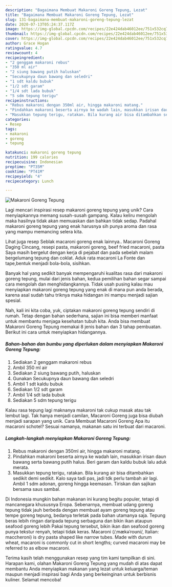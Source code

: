 ```yaml
---
description: "Bagaimana Membuat Makaroni Goreng Tepung, Lezat"
title: "Bagaimana Membuat Makaroni Goreng Tepung, Lezat"
slug: 131-bagaimana-membuat-makaroni-goreng-tepung-lezat
date: 2020-07-13T05:24:37.117Z
image: https://img-global.cpcdn.com/recipes/22e424dab46012ee/751x532cq70/makaroni-goreng-tepung-foto-resep-utama.jpg
thumbnail: https://img-global.cpcdn.com/recipes/22e424dab46012ee/751x532cq70/makaroni-goreng-tepung-foto-resep-utama.jpg
cover: https://img-global.cpcdn.com/recipes/22e424dab46012ee/751x532cq70/makaroni-goreng-tepung-foto-resep-utama.jpg
author: Grace Hogan
ratingvalue: 4.7
reviewcount: 4
recipeingredient:
- "2 genggam makaroni rebus"
- "350 ml air"
- "2 siung bawang putih haluskan"
- "Secukupnya daun bawang dan seledri"
- "1 sdt kaldu bubuk"
- "1/2 sdt garam"
- "1/4 sdt lada bubuk"
- "5 sdm tepung terigu"
recipeinstructions:
- "Rebus makaroni dengan 350ml air, hingga makaroni matang."
- "Pindahkan makaroni beserta airnya ke wadah lain, masukkan irisan daun bawang serta bawang putih halus. Beri garam dan kaldu bubuk lalu aduk merata."
- "Masukkan tepung terigu, ratakan. Bila kurang air bisa ditambahkan sedikit demi sedikit. Kalo saya tadi pas, jadi tdk perlu tambah air lagi. Ambil 1 sdm adonan, goreng hingga keemasan. Tiriskan dan sajikan bersama saus sambal."
categories:
- Resep
tags:
- makaroni
- goreng
- tepung

katakunci: makaroni goreng tepung 
nutrition: 199 calories
recipecuisine: Indonesian
preptime: "PT35M"
cooktime: "PT41M"
recipeyield: "4"
recipecategory: Lunch

---
```



![Makaroni Goreng Tepung](https://img-global.cpcdn.com/recipes/22e424dab46012ee/751x532cq70/makaroni-goreng-tepung-foto-resep-utama.jpg)

Lagi mencari inspirasi resep makaroni goreng tepung yang unik? Cara menyiapkannya memang susah-susah gampang. Kalau keliru mengolah maka hasilnya tidak akan memuaskan dan bahkan tidak sedap. Padahal makaroni goreng tepung yang enak harusnya sih punya aroma dan rasa yang mampu memancing selera kita.

Lihat juga resep Seblak macaroni goreng enak lainnya.. Macaroni Goreng Daging Cincang, resepi pasta, makaroni goreng, beef fried macaroni, pasta Saya masih bergelut dengan kerja di pejabat dan pada sebelah malam bergelumang tepung dan coklat. Aduk rata macaroni La Fonte dan tape,bentuk menjadi bola-bola, sisihkan.

Banyak hal yang sedikit banyak mempengaruhi kualitas rasa dari makaroni goreng tepung, mulai dari jenis bahan, kedua pemilihan bahan segar sampai cara mengolah dan menghidangkannya. Tidak usah pusing kalau mau menyiapkan makaroni goreng tepung yang enak di mana pun anda berada, karena asal sudah tahu triknya maka hidangan ini mampu menjadi sajian spesial.


Nah, kali ini kita coba, yuk, ciptakan makaroni goreng tepung sendiri di rumah. Tetap dengan bahan sederhana, sajian ini bisa memberi manfaat untuk membantu menjaga kesehatan tubuh kita. Anda bisa membuat Makaroni Goreng Tepung memakai 8 jenis bahan dan 3 tahap pembuatan. Berikut ini cara untuk menyiapkan hidangannya.

<!--inarticleads1-->

##### Bahan-bahan dan bumbu yang diperlukan dalam menyiapkan Makaroni Goreng Tepung:

1. Sediakan 2 genggam makaroni rebus
1. Ambil 350 ml air
1. Sediakan 2 siung bawang putih, haluskan
1. Gunakan Secukupnya daun bawang dan seledri
1. Ambil 1 sdt kaldu bubuk
1. Sediakan 1/2 sdt garam
1. Ambil 1/4 sdt lada bubuk
1. Sediakan 5 sdm tepung terigu


Kalau rasa tepung lagi maknanya makaroni tak cukup masak atau tak lembut lagi. Tak hanya menjadi camilan, Macaroni Goreng juga bisa diubah menjadi sarapan yang unik. Cara Membuat Macaroni Goreng Apa itu macaroni schotel? Sesuai namanya, makanan satu ini terbuat dari macaroni. 

<!--inarticleads2-->

##### Langkah-langkah menyiapkan Makaroni Goreng Tepung:

1. Rebus makaroni dengan 350ml air, hingga makaroni matang.
1. Pindahkan makaroni beserta airnya ke wadah lain, masukkan irisan daun bawang serta bawang putih halus. Beri garam dan kaldu bubuk lalu aduk merata.
1. Masukkan tepung terigu, ratakan. Bila kurang air bisa ditambahkan sedikit demi sedikit. Kalo saya tadi pas, jadi tdk perlu tambah air lagi. Ambil 1 sdm adonan, goreng hingga keemasan. Tiriskan dan sajikan bersama saus sambal.


Di Indonesia mungkin bahan makanan ini kurang begitu populer, tetapi di mancanegara khususnya Eropa. Sebenarnya, membuat udang goreng tepung tidak jauh berbeda dengan membuat ayam goreng tepung atau tempe goreng tepung, bedanya terletak pada bahan utamanya saja. Tepung beras lebih ringan daripada tepung serbaguna dan bikin ikan ataupun seafood goreng lebih Pakai tepung tersebut, bikin ikan dan seafood goreng punya tekstur renyah, tetapi tidak keras. Macaroni (/ˌmækəˈroʊni/, Italian: maccheroni) is dry pasta shaped like narrow tubes. Made with durum wheat, macaroni is commonly cut in short lengths; curved macaroni may be referred to as elbow macaroni. 

Terima kasih telah menggunakan resep yang tim kami tampilkan di sini. Harapan kami, olahan Makaroni Goreng Tepung yang mudah di atas dapat membantu Anda menyiapkan makanan yang lezat untuk keluarga/teman maupun menjadi inspirasi bagi Anda yang berkeinginan untuk berbisnis kuliner. Selamat mencoba!
